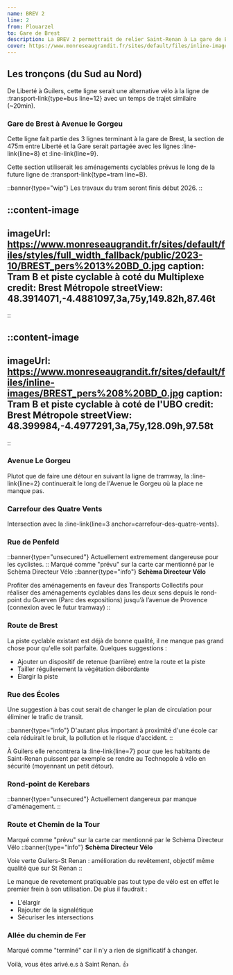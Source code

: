 ```yaml
---
name: BREV 2
line: 2
from: Plouarzel
to: Gare de Brest
description: La BREV 2 permettrait de relier Saint-Renan à La gare de Brest par Guilers et le Parc Expo en moins de 30min. Elle suivrait une grande partie du cheminement existant et bénéficierait des nouveaux aménagements cyclables le long de la nouvelle ligne de tramway. Après Bellevue, la différence notable est qu'elle continuerait le long de la rue de Penfeld plutot que de faire un détour par les rives de Penfeld. Sur du long terme, elle pourrait etre continuée jusqu'à Plouarzel.
cover: https://www.monreseaugrandit.fr/sites/default/files/inline-images/BREST_pers%208%20BD_0.jpg
---
```



## Les tronçons (du Sud au Nord)

De Liberté à Guilers, cette ligne serait une alternative vélo à la ligne de :transport-link{type=bus line=12} avec un temps de trajet similaire (~20min).

### Gare de Brest à Avenue le Gorgeu

Cette ligne fait partie des 3 lignes terminant à la gare de Brest, la section de 475m entre Liberté et la Gare serait partagée avec les lignes :line-link{line=8} et :line-link{line=9}.

Cette section utiliserait les aménagements cyclables prévus le long de la future ligne de :transport-link{type=tram line=B}.

::banner{type="wip"}
Les travaux du tram seront finis début 2026.
::

::content-image
---
imageUrl: https://www.monreseaugrandit.fr/sites/default/files/styles/full_width_fallback/public/2023-10/BREST_pers%2013%20BD_0.jpg
caption: Tram B et piste cyclable à coté du Multiplexe
credit: Brest Métropole
streetView: 48.3914071,-4.4881097,3a,75y,149.82h,87.46t
---
::


::content-image
---
imageUrl: https://www.monreseaugrandit.fr/sites/default/files/inline-images/BREST_pers%208%20BD_0.jpg
caption: Tram B et piste cyclable à coté de l'UBO
credit: Brest Métropole
streetView: 48.399984,-4.4977291,3a,75y,128.09h,97.58t
---
::

### Avenue Le Gorgeu

Plutot que de faire une détour en suivant la ligne de tramway, la :line-link{line=2} continuerait le long de l'Avenue le Gorgeu où la place ne manque pas.

### Carrefour des Quatre Vents
Intersection avec la :line-link{line=3 anchor=carrefour-des-quatre-vents}.

### Rue de Penfeld

::banner{type="unsecured"}
Actuellement extremement dangereuse pour les cyclistes.
::
Marqué comme "prévu" sur la carte car mentionné par le Schèma Directeur Vélo
::banner{type="info"}
**Schèma Directeur Vélo**

Profiter des aménagements en faveur des Transports Collectifs pour réaliser des aménagements cyclables dans les deux sens depuis le rond-point du Guerven (Parc des expositions) jusqu’à l’avenue de Provence (connexion avec le futur tramway)
::

### Route de Brest
La piste cyclable existant est déjà de bonne qualité, il ne manque pas grand chose pour qu'elle soit parfaite.
Quelques suggestions :
- Ajouter un dispositif de retenue (barrière) entre la route et la piste
- Tailler réguilerement la végétation débordante
- Élargir la piste

### Rue des Écoles

Une suggestion à bas cout serait de changer le plan de circulation pour éliminer le trafic de transit.

::banner{type="info"}
D'autant plus important à proximité d'une école car cela réduirait le bruit, la pollution et le risque d'accident.
::

À Guilers elle rencontrera la :line-link{line=7} pour que les habitants de Saint-Renan puissent par exemple se rendre au Technopole à vélo en sécurité (moyennant un petit détour).

### Rond-point de Kerebars

::banner{type="unsecured"}
Actuellement dangereux par manque d'aménagement.
::

### Route et Chemin de la Tour
Marqué comme "prévu" sur la carte car mentionné par le Schèma Directeur Vélo
::banner{type="info"}
**Schèma Directeur Vélo**

Voie verte Guilers-St Renan : amélioration du revêtement, objectif même qualité que sur St Renan
::

Le manque de revetement pratiquable pas tout type de vélo est en effet le premier frein à son utilisation. De plus il faudrait :
- L'élargir
- Rajouter de la signalétique
- Sécuriser les intersections


### Allée du chemin de Fer
Marqué comme "terminé" car il n'y a rien de significatif à changer.

Voilà, vous êtes arivé.e.s à Saint Renan. 👍